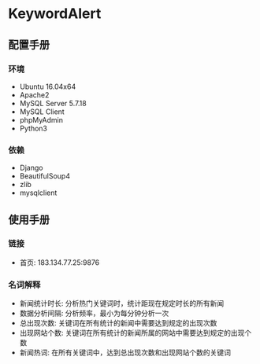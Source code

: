 # KeywordAlert

## 配置手册

### 环境
- Ubuntu 16.04x64
- Apache2
- MySQL Server 5.7.18
- MySQL Client
- phpMyAdmin
- Python3

### 依赖
- Django
- BeautifulSoup4
- zlib
- mysqlclient

## 使用手册

### 链接
- 首页: 183.134.77.25:9876

### 名词解释
- 新闻统计时长: 分析热门关键词时，统计距现在规定时长的所有新闻
- 数据分析间隔: 分析频率，最小为每分钟分析一次
- 总出现次数: 关键词在所有统计的新闻中需要达到规定的出现次数
- 出现网站个数: 关键词在所有统计的新闻所属的网站中需要达到规定的出现个数
- 新闻热词: 在所有关键词中，达到总出现次数和出现网站个数的关键词

